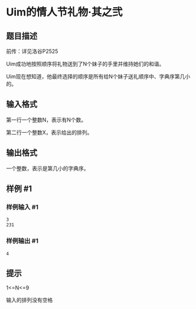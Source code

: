 # Uim的情人节礼物·其之弐

## 题目描述

前传：详见洛谷P2525

Uim成功地按照顺序将礼物送到了N个妹子的手里并维持她们的和谐。

Uim现在想知道，他最终选择的顺序是所有给N个妹子送礼顺序中、字典序第几小的。


## 输入格式

第一行一个整数N，表示有N个数。

第二行一个整数X，表示给出的排列。


## 输出格式

一个整数，表示是第几小的字典序。


## 样例 #1

### 样例输入 #1
```
3
231
```

### 样例输出 #1

```
4
```

## 提示

1<=N<=9

输入的排列没有空格

